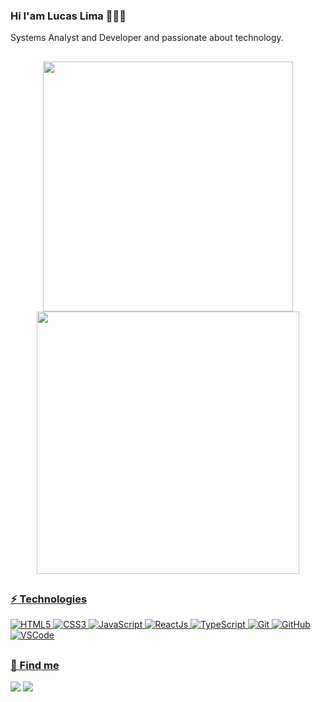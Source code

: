 ### Hi I'am Lucas Lima 👨🏻‍💻
<p>Systems Analyst and Developer and passionate about technology.</p>
    
  ##
  
<div align="center">
 <a href="https://github.com/lucaslimadev">
  <img width="400"src="https://github-readme-stats.vercel.app/api/top-langs/?username=lucaslimadev&layout=compact&langs_count=7&theme=midnight-purple"/>
  <img width="420"src="https://github-readme-stats.vercel.app/api?username=lucaslimadev&show_icons=true&theme=midnight-purple&include_all_commits=true&count_private=true"/>
</div>
   
  ##
    
### ⚡️ Technologies

![HTML5](https://img.shields.io/badge/-HTML5-black?style=flat-square&logo=html5&logoColor=html5)
![CSS3](https://img.shields.io/badge/-CSS3-black?style=flat-square&logo=css3&logoColor=007ACC)
![JavaScript](https://img.shields.io/badge/-JavaScript-black?style=flat-square&logo=javascript)
![ReactJs](https://img.shields.io/badge/-React-black?style=flat-square&logo=react)
![TypeScript](https://img.shields.io/badge/-TypeScript-black?style=flat-square&logo=typescript)
![Git](https://img.shields.io/badge/-Git-black?style=flat-square&logo=git)
![GitHub](https://img.shields.io/badge/-GitHub-black?style=flat-square&logo=github)
![VSCode](https://img.shields.io/badge/-VSCode-black?style=flat-square&logo=visual-studio-code&logoColor=blue)

  ##    

### 📍 Find me
<div> 
  <a href="https://www.linkedin.com/in/lucaslimax" target="_blank"><img src="https://img.shields.io/badge/-LINKEDIN-black?style=flat-square&logo=linkedin&logoColor=blue" target="_blank"></a> 
  <a href="https://instagram.com/lucaslimarm" target="_blank"><img src="https://img.shields.io/badge/-INSTAGRAM-black?style=flat-square&logo=instagram" target="_blank"></a>
</div>
